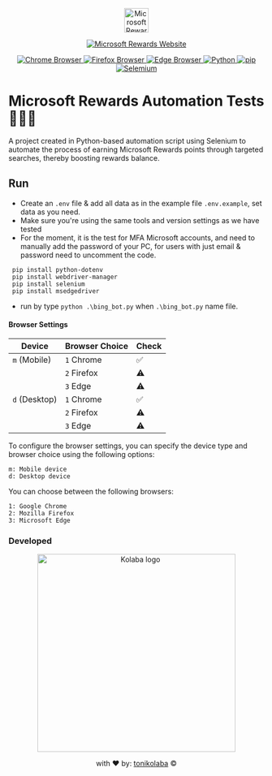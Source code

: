 <p align="center">
  <a href="https://rewards.bing.com/welcome" target="blank"><img src="https://az15297.vo.msecnd.net/images/rewards/membercenter/missions/Ms_Logo_48px.png" width="48" alt="Microsoft Rewards" />
  </a>
</p>

<p align="center">
<a href="https://rewards.bing.com/welcome"><img src="https://img.shields.io/badge/Website-Microsoft%20Rewards-19aaa3" alt="Microsoft Rewards Website"></a>
</p>

<p align="center">
<a href="https://www.google.com/chrome/"><img src="https://img.shields.io/badge/Google%20Chrome%20-Test-brightgreen" alt="Chrome Browser">
<a href="https://www.mozilla.org/en-US/firefox/new/"><img src="https://img.shields.io/badge/Mozilla%20Firefox%20-Test-yellow" alt="Firefox Browser">
<a href="https://www.microsoft.com/en-us/edge/download?form=MA13FJ"><img src="https://img.shields.io/badge/Microsoft%20Edge%20-Test-yellow" alt="Edge Browser">
<img alt="Python" src="https://img.shields.io/badge/Python%20-3.7.4-brightgreen">
<img alt="pip" src="https://img.shields.io/badge/pip%20-24.0-brightgreen">
<img alt="Selemium" src="https://img.shields.io/badge/Selenium%20-4.11.2-brightgreen">
</a>
</p>


# Microsoft Rewards Automation Tests :technologist::bulb:

A project created in Python-based automation script using Selenium to automate the process of earning Microsoft Rewards points through targeted searches, thereby boosting rewards balance.


## Run

- Create an `.env` file & add all data as in the example file `.env.example`, set data as you need.
- Make sure you're using the same tools and version settings as we have tested
- For the moment, it is the test for MFA Microsoft accounts, and need to manually add the password of your PC, for users with just email & password need to uncomment the code.

```
 pip install python-dotenv 
 pip install webdriver-manager 
 pip install selenium 
 pip install msedgedriver
```

- run by type `python .\bing_bot.py` when `.\bing_bot.py` name file.


#### Browser Settings


| Device        | Browser Choice |     Check   |
| ------------- |----------------|-------------|
| `m` (Mobile)  | `1`  Chrome    | :white_check_mark: |
|               | `2`  Firefox   | :warning: |
|               | `3`  Edge      | :warning: |
| `d` (Desktop) | `1`  Chrome    | :white_check_mark: |
|               | `2`  Firefox   | :warning: |
|               | `3`  Edge      | :warning: |

To configure the browser settings, you can specify the device type and browser choice using the following options:

    m: Mobile device
    d: Desktop device

You can choose between the following browsers:

    1: Google Chrome
    2: Mozilla Firefox
    3: Microsoft Edge



### Developed

<p align="center">
  <a href="https://www.linkedin.com/company/kolabashpk" target="blank"><img src="https://s6.imgcdn.dev/R7jxC.png" width="390" alt="Kolaba logo" /></a>
</p>
<p align="center">
with ❤️ by: <a href="https://github.com/tonikolaba" target="blank">tonikolaba</a> ©️
</p>
